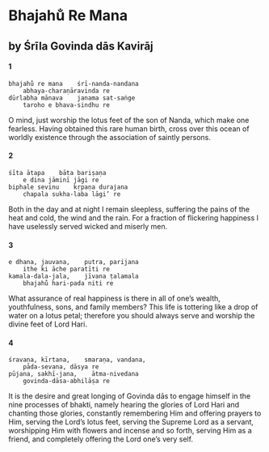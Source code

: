 # Bhajahu̐ Re Mana

## by Śrīla Govinda dās Kavirāj

#### 1

    bhajahu̐ re mana    śrī-nanda-nandana
        abhaya-charaṇāravinda re
    dūrlabha mānava    janama sat-saṅge
        taroho e bhava-sindhu re

O mind, just worship the lotus feet of the son of Nanda, which make one fearless. Having obtained this rare human birth, cross over this ocean of worldly existence through the association of saintly persons.

#### 2

    śīta ātapa    bāta bariṣaṇa
        e dina jāminī jāgi re
    biphale sevinu    kṛpaṇa durajana
        chapala sukha-laba lāgi’ re

Both in the day and at night I remain sleepless, suffering the pains of the heat and cold, the wind and the rain. For a fraction of flickering happiness I have uselessly served wicked and miserly men.

#### 3

    e dhana, jauvana,    putra, parijana
        ithe ki āche paratīti re
    kamala-dala-jala,    jīvana ṭalamala
        bhajahu̐ hari-pada niti re

What assurance of real happiness is there in all of one’s wealth, youthfulness, sons, and family members? This life is tottering like a drop of water on a lotus petal; therefore you should always serve and worship the divine feet of Lord Hari.

#### 4

    śravaṇa, kīrtana,    smaraṇa, vandana,
        pāda-sevana, dāsya re
    pūjana, sakhī-jana,    ātma-nivedana
        govinda-dāsa-abhilāṣa re

It is the desire and great longing of Govinda dās to engage himself in the nine processes of bhakti, namely hearing the glories of Lord Hari and chanting those glories, constantly remembering Him and offering prayers to Him, serving the Lord’s lotus feet, serving the Supreme Lord as a servant, worshipping Him with flowers and incense and so forth, serving Him as a friend, and completely offering the Lord one’s very self.

